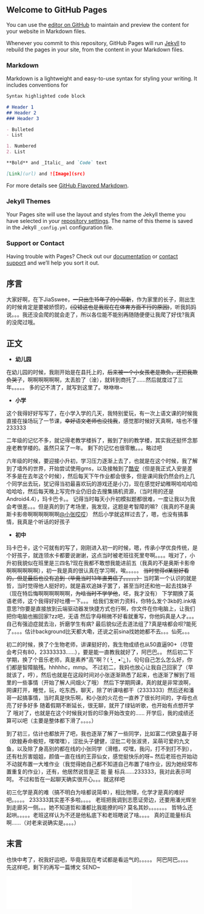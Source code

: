 ## Welcome to GitHub Pages

You can use the [editor on GitHub](https://github.com/jiasswee/jiasswee.github.io/edit/main/index.md) to maintain and preview the content for your website in Markdown files.

Whenever you commit to this repository, GitHub Pages will run [Jekyll](https://jekyllrb.com/) to rebuild the pages in your site, from the content in your Markdown files.

### Markdown

Markdown is a lightweight and easy-to-use syntax for styling your writing. It includes conventions for

```markdown
Syntax highlighted code block

# Header 1
## Header 2
### Header 3

- Bulleted
- List

1. Numbered
2. List

**Bold** and _Italic_ and `Code` text

[Link](url) and ![Image](src)
```

For more details see [GitHub Flavored Markdown](https://guides.github.com/features/mastering-markdown/).

### Jekyll Themes

Your Pages site will use the layout and styles from the Jekyll theme you have selected in your [repository settings](https://github.com/jiasswee/jiasswee.github.io/settings/pages). The name of this theme is saved in the Jekyll `_config.yml` configuration file.

### Support or Contact

Having trouble with Pages? Check out our [documentation](https://docs.github.com/categories/github-pages-basics/) or [contact support](https://support.github.com/contact) and we’ll help you sort it out.
## 序言 ##
大家好啊，在下JiaSswee，~~一只出生15年了的小萌新~~，作为家里的长子，刚出生的时候肯定是要被娇惯的，~~(没错这也是我现在在体育方面不行的原因)~~，听我妈妈说。。。我还没会爬的就会走了，所以各位能不能别再随随便便让我爬了好伐?我真的没爬过哦。


<!--more-->


## 正文 ##

 - **幼儿园**

在幼儿园的时候，我刚开始是在县托上的，~~后来被一个小女孩老是欺负，还把我欺负哭了~~，啊啊啊啊啊啊，太丢脸了（淦），就转到商托了……然后就度过了三年。。。。。
多的记不清了，就写到这里了。咻咻咻~
 

 - **小学**

这个我得好好写写了，在小学入学的几天，我特别爱玩，有一次上语文课的时候我直接在操场玩了一节课，~~幸好语文老师也没找我~~，感觉那时候好天真啊，啥也不懂233333

二年级的记忆不多，就记得老教学楼拆了，搬到了别的教学楼，其实我还挺怀念那座老教学楼的。虽然只呆了一年。
剩下的记忆也很零散。。。略过吧

六年级的时候，要迎接小升初，学习压力逐渐上去了，也就是在这个时候，我了解到了墙外的世界，开始尝试使用gms，以及接触到了[酷安][1]（但是我正式入安是差不多是在去年这个时候），然后每天下午作业都会很多，但是课间我仍然会约上几个同学出去玩，犹记得当初最喜欢玩的游戏还是小刀，现在感觉好幼稚啊哈哈哈哈哈哈哈，然后每天晚上写完作业仍旧会去搜集搞机资源，（当时用的还是Android4.4），玛卡巴卡。。
记得当时每天小升初模拟题都很难，一度让我以为我会考很差。。。但是真的到了考场里，我发现，这题是考智障的嘛?（我真的不是奥斯卡影帝啊啊啊啊啊啊[@小张哎哎][2]）
然后小学就这样过去了，嗯，也没有搞事情，我真是个听话的好孩子

 - **初中**

玛卡巴卡，这个可就有的写了，刚刚进入初一的时候，嗯，传承小学优良传统，是个好孩子，就连领水卡都要说谢谢，这点当时被老班往死里夸啊。。。。哦对了，小升初我貌似在班里是三四名?现在我都不敢想我能进前五（我真的不是奥斯卡影帝啊啊啊啊啊啊），初一我是真的很认真在学习啊，唉。。。。。
~~当时觉得d某挺好看的，但是最后也没有追到（毕竟当时13年直男癌了。。。。。）~~
当时第一个认识的就是哲，当时觉得他人挺好的，就是喜欢追妹子罢了，甚至当时还和他一起去找妹子（现在特后悔啊啊啊啊啊啊，~~为啥当时不学学他~~，呸，我才没有）
下学期换了英语老师，这个我得好好吐槽一下。。。
给我们发听力资料，你特么发个3kb的.ink啥意思?你要是直接放到云端驱动器发快捷方式也行啊，你文件在你电脑上，让我们把你电脑也搬回家?zz吧，无语
然后字母稍微不好看就重写，你他妈真是人才。。。自己有强迫症就去治，折磨学生有病?
最后貌似还去道法组了?真是啥都会呗?能死了。。。。估计background比天都大嘞，还说之前sina找她她都不去。。。仙死。。。

初二的时候，换了个生物老师，讲课挺好的，我生物成绩也从50直逼90+（尽管会考只有80，23333333……），要是能一直教我就好了，阿巴巴。。
然后初二下学期，换了个音乐老师，真是素养"高"啊？( •̥́ ˍ •̀ू )，句句自己怎么怎么好，你们都是智障脑残。hhhhhc，mmp。
不过初二，我妈也放心让我自己回家了（早就该了，哼），然后也就是在这段时间对小张逐渐熟悉了起来，也逐渐了解到了班里的一些事情（开始了解人间烟火了哦）
然后下学期网课，真的就是非常浪啊，网课打开，睡觉，玩，吃东西，聊天，除了听课啥都干（2333333）然后还和潘哥一起搞事情，当时真是快乐啊，和小张的火花也一直养了很长时间的，字母也点亮了好多好多
随着假期不断延长，很无聊，就开了绿钻听歌，也开始有点想开学了
哦对了，也就是在这个时候我对哲的印象开始改变的……
开学后，我的成绩还算可以吧（主要是整体都下滑了。。。。）

到了初三，估计也都放开了吧，我也逐渐了解了一些同学，比如富二代欧皇磊子哥（欧鳇寿命极短，嘿嘿嘿），涩批头子健健，涩批二号张淑贤，呆萌可爱的九文鱼，以及除了身高别的都在线的小张同学（滑稽，哎嘿，我闪，打不到打不到），还有杜厉害姐姐，颜值一直在线的王菲仙女，感觉挺快乐的呀~
然后老班也开始动不动就布置一大堆作业（我觉得她自己都不知道自己布置了啥作业，因为她经常布置重复的作业），还有，他居然说哲是正 能 量 标兵……233333，我对此表示呵呵。
不过和哲在一起聊天确实很开心。。。就这样吧

初三化学是真的难（搞不明白为啥都说简单），相比物理，化学才是真的难好吧。。。。。
233333其实差不多啦。。。。
老班把我调到志愿证旁边，还要用潘光辉坐到走廊另一侧。。。她不知道哲和潘都比我能撩的吗?
莫名其妙。。。。。。。
哲特么还起哄。。。。。老班这样认为不还是他私底下和老班瞎说了啥。。。。
真的正能量标兵啊……（对老来说确实是。。。。）

## 末言 ##
也快中考了，祝我好运吧，毕竟我现在考试都是看运气的。。。。。
阿巴阿巴。。。。
先这样吧，剩下的再写一篇博文
SEND~

<iframe frameborder="no" border="0" marginwidth="0" marginheight="0" width=330 height=86 src="//music.163.com/outchain/player?type=2&id=1816940515&auto=0&height=66"></iframe>



  [1]: https://coolapk.com
  [2]: https://weibo.com/u/7099571392
